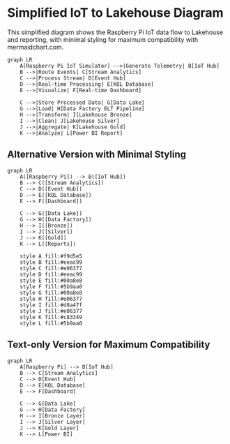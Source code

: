 # Simplified IoT to Lakehouse Diagram

This simplified diagram shows the Raspberry Pi IoT data flow to Lakehouse and reporting, with minimal styling for maximum compatibility with mermaidchart.com.

```mermaid
graph LR
    A[Raspberry Pi IoT Simulator] -->|Generate Telemetry| B[IoT Hub]
    B -->|Route Events| C[Stream Analytics]
    C -->|Process Stream| D[Event Hub]
    D -->|Real-time Processing| E[KQL Database]
    E -->|Visualize| F[Real-time Dashboard]
    
    C -->|Store Processed Data| G[Data Lake]
    G -->|Load| H[Data Factory ELT Pipeline]
    H -->|Transform| I[Lakehouse Bronze]
    I -->|Clean| J[Lakehouse Silver]
    J -->|Aggregate| K[Lakehouse Gold]
    K -->|Analyze| L[Power BI Report]
```

## Alternative Version with Minimal Styling

```mermaid
graph LR
    A([Raspberry Pi]) --> B([IoT Hub])
    B --> C([Stream Analytics])
    C --> D([Event Hub])
    D --> E([KQL Database])
    E --> F([Dashboard])
    
    C --> G([Data Lake])
    G --> H([Data Factory])
    H --> I([Bronze])
    I --> J([Silver])
    J --> K([Gold])
    K --> L([Reports])
    
    style A fill:#f9d5e5
    style B fill:#eeac99
    style C fill:#e06377
    style D fill:#eeac99
    style E fill:#00a8e8
    style F fill:#5b9aa0
    style G fill:#00a8e8
    style H fill:#e06377
    style I fill:#d8a47f
    style J fill:#e06377
    style K fill:#c83349
    style L fill:#5b9aa0
```

## Text-only Version for Maximum Compatibility

```mermaid
graph LR
    A[Raspberry Pi] --> B[IoT Hub]
    B --> C[Stream Analytics]
    C --> D[Event Hub]
    D --> E[KQL Database]
    E --> F[Dashboard]
    
    C --> G[Data Lake]
    G --> H[Data Factory]
    H --> I[Bronze Layer]
    I --> J[Silver Layer]
    J --> K[Gold Layer]
    K --> L[Power BI]
``` 